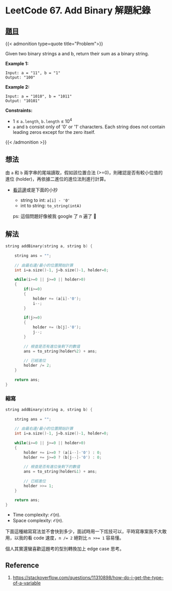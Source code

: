 # LeetCode 67. Add Binary 解題紀錄



## [題目](https://leetcode.com/problems/add-binary/)


{{< admonition type=quote title="Problem">}}

Given two binary strings a and b, return their sum as a binary string.

**Example 1:**
```
Input: a = "11", b = "1"
Output: "100"
```

**Example 2:**
```
Input: a = "1010", b = "1011"
Output: "10101"
```

**Constraints:**

- 1 $\leq$ `a.length`, `b.length` $\leq$ $10^4$
- `a` and `b` consist only of '0' or '1' characters.
Each string does not contain leading zeros except for the zero itself.

{{< /admonition >}}


## 想法

由 `a` 和 `b` 兩字串的尾端讀取，假如該位置合法 (>=0)，則確認是否有較小位值的進位 (holder)，再依據二進位的進位法則進行計算。

- [看這邊](https://eyzim.github.io/posts/cpp/cpp_int_to_string/)或是下面的小抄

    * string to int: `a[i] - '0'`
    * int to string: `to_string(intA)`

    ps: 這個問題好像被我 google 了 n 遍了 :rofl:



## 解法

```cpp
string addBinary(string a, string b) {
    
    string ans = "";
    
    // 由最右邊/最小的位置開始計算
    int i=a.size()-1, j=b.size()-1, holder=0;
    
    while(i>=0 || j>=0 || holder>0)
    {
        if(i>=0)
        {
            holder += (a[i]-'0');
            i--;
        }
        
        if(j>=0)
        {
            holder += (b[j]-'0');
            j--;
        }
        
        // 檢查是否有進位後剩下的數值
        ans = to_string(holder%2) + ans;
        
        // 已經進位
        holder /= 2;
    }
    
    return ans;
}
```


### 縮寫

```cpp
string addBinary(string a, string b) {
    
    string ans = "";
    
    // 由最右邊/最小的位置開始計算
    int i=a.size()-1, j=b.size()-1, holder=0;
    
    while(i>=0 || j>=0 || holder>0)
    {
        holder += i>=0 ? (a[i--]-'0') : 0;
        holder += j>=0 ? (b[j--]-'0') : 0;
        
        // 檢查是否有進位後剩下的數值
        ans = to_string(holder&1) + ans;
        
        // 已經進位
        holder >>= 1;
    }
    
    return ans;
}
```


- Time complexity:  $\mathcal{O}(n)$.
- Space complexity:  $\mathcal{O}(n)$.

下面這種縮寫寫法並不會快到多少，面試時用一下炫技可以，平時寫專案我不大敢用，以我的看 code 速度，`n /= 2` 絕對比 `n >>= 1` 容易懂。

個人其實還蠻喜歡這題考的型別轉換加上 edge case 思考。



## Reference
1. https://stackoverflow.com/questions/11310898/how-do-i-get-the-type-of-a-variable
